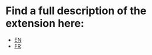 # Find a full description of the extension here:
- [EN](http://www.sub-talk.net/topic/5720-/)
- [FR](https://www.sub-talk.net/topic/4687-a7-am%C3%A9liorations-pour-les-modes-view-edit-et-join-translation/)
